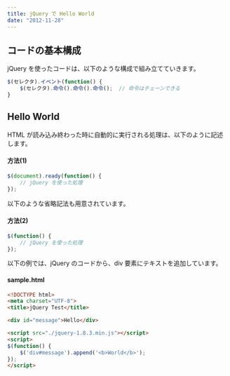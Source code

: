```yaml
---
title: jQuery で Hello World
date: "2012-11-28"
---
```


コードの基本構成
----

jQuery を使ったコードは、以下のような構成で組み立てていきます。

```javascript
$(セレクタ).イベント(function() {
    $(セレクタ).命令().命令().命令();  // 命令はチェーンできる
}
```


Hello World
----

HTML が読み込み終わった時に自動的に実行される処理は、以下のように記述します。

#### 方法(1)
```javascript
$(document).ready(function() {
    // jQuery を使った処理
});
```

以下のような省略記法も用意されています。

#### 方法(2)
```javascript
$(function() {
    // jQuery を使った処理
});
```

以下の例では、jQuery のコードから、div 要素にテキストを追加しています。

#### sample.html

```html
<!DOCTYPE html>
<meta charset="UTF-8">
<title>jQuery Test</title>

<div id="message">Hello</div>

<script src="./jquery-1.8.3.min.js"></script>
<script>
$(function() {
    $('div#message').append('<b>World</b>');
});
</script>
```


